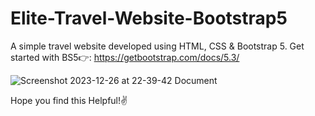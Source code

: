 # Elite-Travel-Website-Bootstrap5
A simple travel website developed using HTML, CSS &amp; Bootstrap 5.
Get started with BS5👉: https://getbootstrap.com/docs/5.3/

![Screenshot 2023-12-26 at 22-39-42 Document](https://github.com/Vijayasaran-VJVS/Elite-Travel-Website-Bootstrap5/assets/117149477/7f5112f9-7695-4c38-9e3e-1bc6c4efd0ae)

Hope you find this Helpful!✌️
